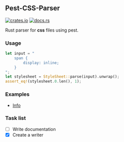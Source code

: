 ## Pest-CSS-Parser

[![crates.io](https://img.shields.io/crates/v/pest-css-parser.svg)](https://crates.io/crates/pest-css-parser) [![docs.rs](https://docs.rs/pest-css-parser/badge.svg)](https://docs.rs/pest-css-parser)

Rust parser for **css** files using pest.

### Usage

```rust
let input = "
    span {
        display: inline;
    }
";
let stylesheet = StyleSheet::parse(input).unwrap();
assert_eq!(stylesheet.0.len(), 1);
```

### Examples

- [Info](../examples/info.rs)

### Task list

- [ ] Write documentation
- [X] Create a writer
